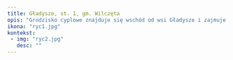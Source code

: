 ```yaml
---
title: Gładysze, st. 1, gm. Wilczęta
opis: "Grodzisko cyplowe znajduje się wschód od wsi Gładysze i zajmuje wyniesienie wznoszące się na około 20 m ponad rozlewiskiem rzeki Pasłęki. Walory obronne stanowiska, poza dwoma liniami wałów i fosą odcinającymi cypel od wysoczyzny, podkreślają dwa głębokie jary ograniczające stanowisko od północy i południa. Dotychczasowe badania opisywały stanowisko, jako pruskie. Najnowsze weryfikacje pozwalają uszczegółowić chronologię o fazę datowaną na schyłek epoki brązu."
ikona: "ryc1.jpg"
kontekst:
 - img: "ryc2.jpg"
   desc: ""
---
```

